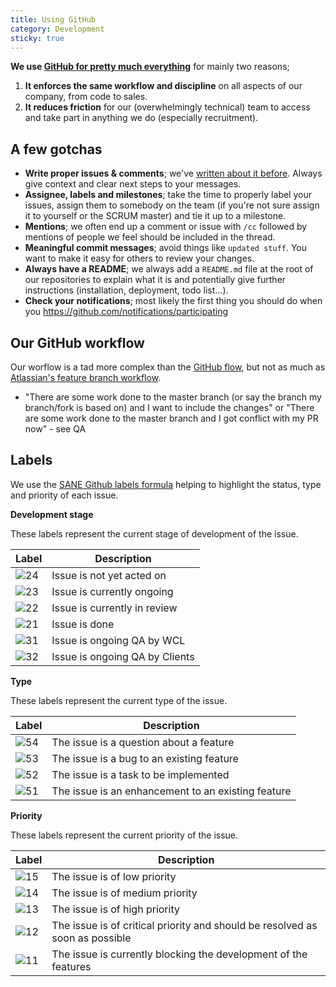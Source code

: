 ```yaml
---
title: Using GitHub
category: Development
sticky: true
---
```


**We use [GitHub for pretty much everything](https://wiredcraft.com/blog/github-for-everything/)** for mainly two reasons;

1. **It enforces the same workflow and discipline** on all aspects of our company, from code to sales.
1. **It reduces friction** for our (overwhelmingly technical) team to access and take part in anything we do (especially recruitment).

## A few gotchas

- **Write proper issues & comments**; we've [written about it before](https://wiredcraft.com/blog/how-we-write-our-github-issues/). Always give context and clear next steps to your messages.
- **Assignee, labels and milestones**; take the time to properly label your issues, assign them to somebody on the team (if you're not sure assign it to yourself or the SCRUM master) and tie it up to a milestone.
- **Mentions**; we often end up a comment or issue with `/cc` followed by mentions of people we feel should be included in the thread.
- **Meaningful commit messages**; avoid things like `updated stuff`. You want to make it easy for others to review your changes.
- **Always have a README**; we always add a `README.md` file at the root of our repositories to explain what it is and potentially give further instructions (installation, deployment, todo list...).
- **Check your notifications**; most likely the first thing you should do when you https://github.com/notifications/participating

## Our GitHub workflow

Our worflow is a tad more complex than the [GitHub flow](https://guides.github.com/introduction/flow/), but not as much as [Atlassian's feature branch workflow](https://www.atlassian.com/git/tutorials/comparing-workflows/feature-branch-workflow).

- "There are some work done to the master branch (or say the branch my branch/fork is based on) and I want to include the changes" or "There are some work done to the master branch and I got conflict with my PR now" - see QA

## Labels

We use the [SANE Github labels formula](https://medium.com/@dave_lunny/sane-github-labels-c5d2e6004b63#.6zxtq53hf) helping to highlight the status, type and priority of each issue.

**Development stage**

These labels represent the current stage of development of the issue.

Label | Description
------ | ------
![24](https://cloud.githubusercontent.com/assets/561834/20116396/59de72f2-a5fc-11e6-8ddd-1a54b2649cb9.png) | Issue is not yet acted on
![23](https://cloud.githubusercontent.com/assets/561834/20116395/59da31b0-a5fc-11e6-811d-68b14b4199ea.png) | Issue is currently ongoing
![22](https://cloud.githubusercontent.com/assets/561834/20116394/59d3881a-a5fc-11e6-8285-b859f63ed86c.png) | Issue is currently in review
![21](https://cloud.githubusercontent.com/assets/561834/20116393/59bf8b1c-a5fc-11e6-8f15-500116ed51f7.png) | Issue is done
![31](https://cloud.githubusercontent.com/assets/561834/20116397/59ecaa16-a5fc-11e6-9375-8b1a28de6cea.png) | Issue is ongoing QA by WCL
![32](https://cloud.githubusercontent.com/assets/561834/20116398/59f3b838-a5fc-11e6-8926-f4f48b5ae2cc.png) | Issue is ongoing QA by Clients

**Type**

These labels represent the current type of the issue.

Label | Description
------ | ------
![54](https://cloud.githubusercontent.com/assets/561834/20116402/5a0f2726-a5fc-11e6-9d2b-7e3c11a0cd09.png) | The issue is a question about a feature
![53](https://cloud.githubusercontent.com/assets/561834/20116401/5a0a05fc-a5fc-11e6-9cde-af20c62d2585.png) | The issue is a bug to an existing feature
![52](https://cloud.githubusercontent.com/assets/561834/20209961/7332d2be-a7f7-11e6-9582-09980f1f4827.png) | The issue is a task to be implemented
![51](https://cloud.githubusercontent.com/assets/561834/20116399/59f97610-a5fc-11e6-9eb5-a8ff472735d4.png) | The issue is an enhancement to an existing feature

**Priority**

These labels represent the current priority of the issue.

Label | Description
------ | ------
![15](https://cloud.githubusercontent.com/assets/561834/20116392/59bc2d50-a5fc-11e6-8e3c-9b8219dcf257.png) | The issue is of low priority
![14](https://cloud.githubusercontent.com/assets/561834/20116390/59bb4c8c-a5fc-11e6-91b9-9db79fd60091.png) | The issue is of medium priority
![13](https://cloud.githubusercontent.com/assets/561834/20116389/59baf98a-a5fc-11e6-9647-d318b331c54c.png) | The issue is of high priority
![12](https://cloud.githubusercontent.com/assets/561834/20116388/59b8a400-a5fc-11e6-969e-904a9b624912.png) | The issue is of critical priority and should be resolved as soon as possible
![11](https://cloud.githubusercontent.com/assets/561834/20116391/59bb8544-a5fc-11e6-8536-9f902d0b13fd.png) | The issue is currently blocking the development of the features
